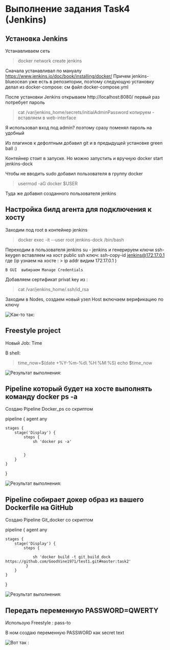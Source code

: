 #  Выполнение задания Task4 (Jenkins)  #  
  
 
##  Установка  Jenkins  ## 

Устанавливаем сеть 
>	docker network create jenkins  

Сначала устанавливал по мануалу https://www.jenkins.io/doc/book/installing/docker/
Причем jenkins-blueocean уже есть в репозитории, поэтому следующую установку делал из docker-compose: 
см файл docker-compose.yml

После установки Jenkins открываем http://localhost:8080/
первый раз потребует пароль
>	cat /var/jenkins_home/secrets/initialAdminPassword  копируем - вставляем в web-interface  

Я использовал вход под admin? поэтому сразу поменял пароль на удобный 

Из плагинов к дефолтным добавил git и в предыдущей установке green ball :)

Контейнер стоит в запуске. Но можно запустить и вручную
docker start jenkins-dock 

Чтобы не вводить sudo добавил пользователя в группу docker
>	 usermod -aG docker $USER

Туда же добавил созданного пользователя jenkins


##  Настройка  билд агента  для подключения к хосту ## 

 
Заходим под root в контейнер jenkins
>	docker exec -it --user root jenkins-dock  /bin/bash  

Переходим в пользователя    jenkins
 su - jenkins
 и генерируем ключи
 ssh-keygen
 вставляем на хост public ssh ключ:
 ssh-copy-id jenkins@172.17.0.1
где  (ip узнаем на хосте : > ip addr
видим 172.17.0.1 )
	
	В GUI  выбираем Manage Credentials
Добавляем сертификат privat key из : 
>  cat /var/jenkins_home/.ssh/id_rsa

Заходим в Nodes, создаем новый узел Host
включаем верификацию по ключу

![Как-то так:](Host.jpg)  

##  Freestyle project ## 

Новый Job: Time

В shell:

>	time_now=$(date  +%Y-%m-%d\ %H:%M:%S)
>	echo $time_now

![Результат выполнения:](time.jpg)  

##  Pipeline который будет на хосте выполнять команду docker ps -a ## 

Создаю Pipeline Docker_ps со скриптом

pipeline {
    agent any

    stages {
        stage('Display') {
            steps {
                sh 'docker ps -a'
                
                
            }
        }
    }
}

![Результат выполнения:](docke_ps.jpg)  


##  Pipeline собирает докер образ из вашего Dockerfile на GitHub  ##

Создаю Pipeline Git_docker со скриптом

pipeline {
    agent any

    stages {
        stage('Display') {
            steps {
                
                sh 'docker build -t git_build_dock https://github.com/GoodVine1971/test1.git#master:task2'
             }
        }
    }
}

![Результат выполнения:](git_dock.jpg)  


##  Передать переменную PASSWORD=QWERTY  ##


Использую Freestyle : pass-to

В ном создаю переменную PASSWORD  как secret text

![Вот так :](password_create.jpg) 
 
